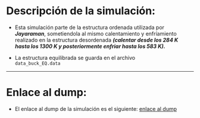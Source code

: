 # Descripción de la simulación:

- Esta simulación parte de la estructura ordenada utilizada por __*Jayaraman*__, sometiendola al mismo calentamiento y enfríamiento realizado en la estructura desordenada __*(calentar desde los 284 K hasta los 1300 K y posteriormente enfriar hasta los 583 K).*__

- La estructura equilibrada se guarda en el archivo <code> data_buck_EQ.data </code>

---

# Enlace al dump:

- El enlace al dump de la simulación es el siguiente: [enlace al dump](https://1drv.ms/u/c/2270be8bdd4ae905/EUElSK7FN11LpckwH2hagCsBhhgSJrj-YPlC2q_Zf2I5pQ?e=DUHQKT)

